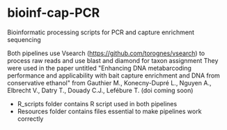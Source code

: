 # bioinf-cap-PCR
Bioinformatic processing scripts for PCR and capture enrichment sequencing

Both pipelines use Vsearch (https://github.com/torognes/vsearch) to process raw reads and use blast and diamond for taxon assignment
They were used in the paper untitled "Enhancing DNA metabarcoding performance and applicability with bait capture enrichment and DNA from conservative ethanol" from Gauthier M., Konecny-Dupré L., Nguyen A., Elbrecht V., Datry T., Douady C.J., Lefébure T. (doi coming soon)

- R_scripts folder contains R script used in both pipelines
- Resources folder contains files essential to make pipelines work correctly
